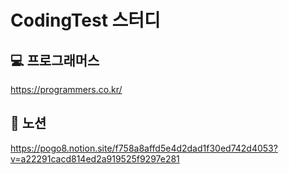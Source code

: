 # CodingTest 스터디
## 💻 프로그래머스
https://programmers.co.kr/

## 📑 노션
https://pogo8.notion.site/f758a8affd5e4d2dad1f30ed742d4053?v=a22291cacd814ed2a919525f9297e281
